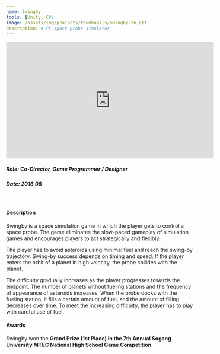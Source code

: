 ```yaml
---
name: Swingby
tools: [Unity, C#]
image: /assets/img/projects/thumbnails/swingby-tn.gif
description: # PC space probe simulator
---
```


<div class="video">
    <iframe width="560" height="315" src="https://www.youtube.com/embed/axUCr8059Tc" frameborder="0" allow="accelerometer; autoplay; encrypted-media; gyroscope; picture-in-picture" allowfullscreen></iframe>
</div>

##### Role: Co-Director, Game Programmer / Designer
##### Date: 2016.08
<br>

#### Description

Swingby is a space simulation game in which the player gets to control a space probe. The game eliminates the slow-paced gameplay of simulation games and encourages players to act strategically and flexibly.

The player has to avoid asteroids using minimal fuel and reach the swing-by trajectory. Swing-by success depends on timing and speed. If the player enters the orbit of a planet in high velocity, the probe collides with the planet.

The difficulty gradually increases as the player progresses towards the endpoint. The number of planets without fueling stations and the frequency of appearance of asteroids increases. When the probe docks with the fueling station, it fills a certain amount of fuel, and the amount of filling decreases over time. To meet the increasing difficulty, the player has to play with careful use of fuel.

#### Awards

Swingby won the **Grand Prize (1st Place) in the 7th Annual Sogang University MTEC National High School Game Competition**.